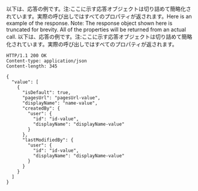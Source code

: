 <span data-ttu-id="95aee-p103">以下は、応答の例です。注:ここに示す応答オブジェクトは切り詰めて簡略化されています。実際の呼び出しではすべてのプロパティが返されます。</span><span class="sxs-lookup"><span data-stu-id="95aee-p103">Here is an example of the response. Note: The response object shown here is truncated for brevity. All of the properties will be returned from an actual call.</span></span>
以下は、応答の例です。注:ここに示す応答オブジェクトは切り詰めて簡略化されています。実際の呼び出しではすべてのプロパティが返されます。
<!-- {
  "blockType": "response",
  "truncated": true,
  "@odata.type": "microsoft.graph.onenoteSection",
  "isCollection": true
} -->
```http
HTTP/1.1 200 OK
Content-type: application/json
Content-length: 345

{
  "value": [
    {
      "isDefault": true,
      "pagesUrl": "pagesUrl-value",
      "displayName": "name-value",      
      "createdBy": {
        "user": {
          "id": "id-value",
          "displayName": "displayName-value"
        }
      },
      "lastModifiedBy": {
        "user": {
          "id": "id-value",
          "displayName": "displayName-value"
        }
      }
    }
  ]
}
```

<!-- uuid: 8fcb5dbc-d5aa-4681-8e31-b001d5168d79
2015-10-25 14:57:30 UTC -->
<!-- {
  "type": "#page.annotation",
  "description": "List sections",
  "keywords": "",
  "section": "documentation",
  "tocPath": ""
}-->